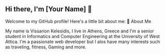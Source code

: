 ## Hi there, I'm [Your Name] 👋

Welcome to my GitHub profile! Here's a little bit about me:
🌟 About Me

My name is Vissarion Kelesidis, I live in Athens, Greece and I'm a senior student in Informatics and Computer Engineering at the University of West Attica. I'm a passionate web developer but I alos have many interests such as traveling, fitness, Gaming and more.

